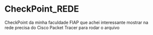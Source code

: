 # CheckPoint_REDE
CheckPoint da minha faculdade FIAP que achei interessante mostrar na rede precisa do Cisco Packet Tracer para rodar o arquivo

